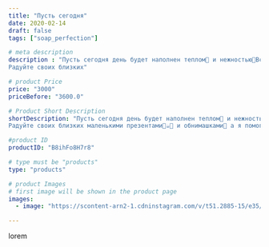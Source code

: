 ```yaml
---
title: "Пусть сегодня"
date: 2020-02-14
draft: false
tags: ["soap_perfection"]

# meta description
description : "Пусть сегодня день будет наполнен теплом🌼 и нежностью🥰Все, кто отмечают и нет этот праздник, будьте счастливы😍 любите и будьте любимы❤️➕❤️
Радуйте своих близких"

# product Price
price: "3000"
priceBefore: "3600.0"

# Product Short Description
shortDescription: "Пусть сегодня день будет наполнен теплом🌼 и нежностью🥰Все, кто отмечают и нет этот праздник, будьте счастливы😍 любите и будьте любимы❤️➕❤️
Радуйте своих близких маленькими презентами🧼☕🍾 и обнимашками🤗 а я помогу  с выбором чудного аромата и полезного масла для отличного мыльного подарка 😉☺️"

#product ID
productID: "B8ihFo8H7r8"

# type must be "products"
type: "products"

# product Images
# first image will be shown in the product page
images:
  - image: "https://scontent-arn2-1.cdninstagram.com/v/t51.2885-15/e35/s1080x1080/81382511_670145543728878_7329943265371030938_n.jpg?tp=1&_nc_ht=scontent-arn2-1.cdninstagram.com&_nc_cat=106&_nc_ohc=HVxocTueVnEAX-3BsKF&ccb=7-4&oh=d558aa9567c55fe05a5ca56b297dd631&oe=608346F7&ig_cache_key=MjI0MzUwMTA4NzQ3NDU2MzgzNg%3D%3D.2-ccb7-4"

---
```

lorem
